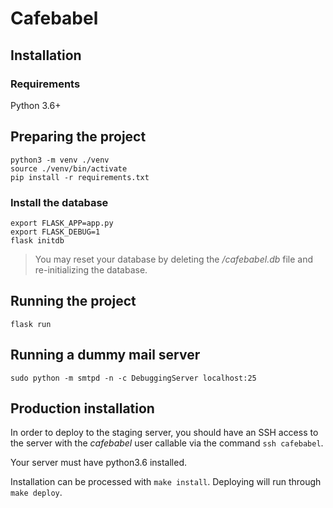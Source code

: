 # Cafebabel


## Installation


### Requirements

Python 3.6+


## Preparing the project

```
python3 -m venv ./venv
source ./venv/bin/activate
pip install -r requirements.txt
```

### Install the database

```
export FLASK_APP=app.py
export FLASK_DEBUG=1
flask initdb
```

> You may reset your database by deleting the _/cafebabel.db_ file and
re-initializing the database.


## Running the project

```
flask run
```


## Running a dummy mail server

```
sudo python -m smtpd -n -c DebuggingServer localhost:25
```


## Production installation

In order to deploy to the staging server, you should have an SSH access
to the server with the _cafebabel_ user callable via the command `ssh cafebabel`.

Your server must have python3.6 installed.

Installation can be processed with `make install`.
Deploying will run through `make deploy`.


